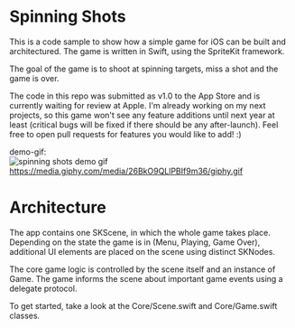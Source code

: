 # Spinning Shots
This is a code sample to show how a simple game for iOS can be built and architectured. 
The game is written in Swift, using the SpriteKit framework.

The goal of the game is to shoot at spinning targets, miss a shot and the game is over.

The code in this repo was submitted as v1.0 to the App Store and is currently waiting for review at Apple.
I'm already working on my next projects, so this game won't see any feature additions until next year at least (critical bugs will be fixed if there should be any after-launch).
Feel free to open pull requests for features you would like to add! :)

demo-gif:  
![spinning shots demo gif](https://media.giphy.com/media/26BkO9QLlPBIf9m36/giphy.gif)  
https://media.giphy.com/media/26BkO9QLlPBIf9m36/giphy.gif
  
    
# Architecture
The app contains one SKScene, in which the whole game takes place. 
Depending on the state the game is in (Menu, Playing, Game Over), additional UI elements are placed on the scene using
distinct SKNodes.

The core game logic is controlled by the scene itself and an instance of Game. 
The game informs the scene about important game events using a delegate protocol.

To get started, take a look at the Core/Scene.swift and Core/Game.swift classes.
